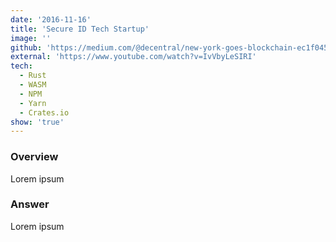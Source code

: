 ```yaml
---
date: '2016-11-16'
title: 'Secure ID Tech Startup'
image: ''
github: 'https://medium.com/@decentral/new-york-goes-blockchain-ec1f04560124'
external: 'https://www.youtube.com/watch?v=IvVbyLeSIRI'
tech:
  - Rust
  - WASM
  - NPM
  - Yarn
  - Crates.io
show: 'true'
---
```


### Overview

Lorem ipsum

### Answer

Lorem ipsum

